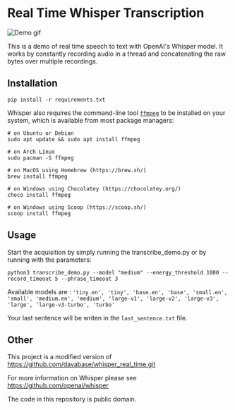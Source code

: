 # Real Time Whisper Transcription

![Demo gif](demo.gif)

This is a demo of real time speech to text with OpenAI's Whisper model. It works by constantly recording audio in a thread and concatenating the raw bytes over multiple recordings.

## Installation
```
pip install -r requirements.txt
```

Whisper also requires the command-line tool [`ffmpeg`](https://ffmpeg.org/) to be installed on your system, which is available from most package managers:

```
# on Ubuntu or Debian
sudo apt update && sudo apt install ffmpeg

# on Arch Linux
sudo pacman -S ffmpeg

# on MacOS using Homebrew (https://brew.sh/)
brew install ffmpeg

# on Windows using Chocolatey (https://chocolatey.org/)
choco install ffmpeg

# on Windows using Scoop (https://scoop.sh/)
scoop install ffmpeg
```


## Usage

Start the acquisition by simply running the transcribe_demo.py or by running with the parameters:
```
python3 transcribe_demo.py --model "medium" --energy_threshold 1000 --record_timeout 5 --phrase_timeout 3
```

Available models are : ` 'tiny.en', 'tiny', 'base.en', 'base', 'small.en', 'small', 'medium.en', 'medium', 'large-v1', 'large-v2', 'large-v3', 'large', 'large-v3-turbo', 'turbo' `


Your last sentence will be writen in the `last_sentence.txt` file.

## Other

This project is a modified version of https://github.com/davabase/whisper_real_time.git

For more information on Whisper please see https://github.com/openai/whisper

The code in this repository is public domain.
